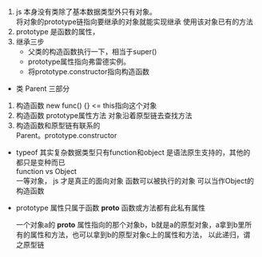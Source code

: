 1. js 本身没有类除了基本数据类型外只有对象。  
    将对象的prototype链指向要继承的对象就能实现继承 使用该对象已有的方法
2. prototype 是函数的属性，
3. 继承三步
    - 父类的构造函数执行一下，相当于super()
    - prototype属性指向弗雷德实例。
    - 将prototype.constructor指向构造函数  

- 类 Parent 三部分  
1. 构造函数 new func() {}  <= this指向这个对象 
2. 构造函数 prototype属性方法 对象沿着原型链去查找方法  
3. 构造函数和原型链有联系的  
    Parent。prototype.constructor


- typeof 其实复杂数据类型只有function和object 是语法原生支持的，其他的都只是变种而已  
    function vs Object  
    一等对象， js 才是真正的面向对象 函数可以被执行的对象
    可以当作Object的构造函数

- prototype 属性只属于函数
    __proto__ 函数或方法都有此私有属性

    一个对象a的 __proto__ 属性指向的那个对象b，b就是a的原型对象，a拿到b里所有的属性和方法，也可以拿到b的原型对象c上的属性和方法，
    以此递归，谓之原型链